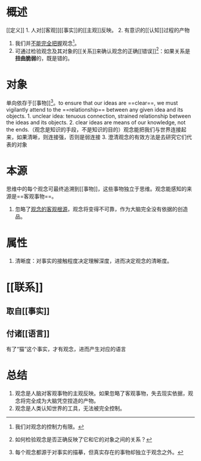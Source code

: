 # 概述
[[定义]] 
	1. 人对[[客观]][[事实]]的[[主观]]反映。
	2. 有意识的[[认知]]过程的产物

1. 我们并<u>不能完全把握</u>观念[^3]。
2. 可通过检验观念及其对象的[[关系]]来确认观念的正确[[错误]][^2]：如果关系是**扭曲脆弱**的，既是错的。
# 对象
单向依存于[[事物]][^1]。to ensure that our ideas are ==clear==, we must vigilantly attend to the ==relationship== between any given idea and its objects.
	1. unclear idea: tenuous connection, strained relationship between the ideas and its objects.
	2. clear ideas are means of our knowledge, not the ends.（观念是知识的手段，不是知识的目的）观念能把我们与世界连接起来，如果清晰，则连接强，否则是弱连接
	3. 澄清观念的有效方法是去研究它们代表的对象
# 本源
 思维中的每个观念可最终追溯到[[事物]]，这些事物独立于思维。观念能感知的来源是==客观事物==。
1. 忽略了<u>观念的客观根源</u>，观念将变得不可靠，作为大脑完全没有依据的创造品。
# 属性
1. 清晰度：对事实的接触程度决定理解深度，进而决定观念的清晰度。
# [[联系]] 
## 取自[[事实]] 
## 付诸[[语言]] 
有了“猫”这个事实，才有观念，进而产生对应的语言

# 总结
1. 观念是人脑对客观事物的主观反映。如果忽略了客观事物，失去现实依据，观念将完全成为大脑凭空捏造的产物。
2. 观念是人类认知世界的工具，无法被完全控制。

[^1]: 每个观念都源于对事实的描摹，但真实存在的事物却独立于观念之外。
[^2]: 如何检验观念是否正确反映了它和它的对象之间的关系？
[^3]: 我们对观念的控制力有限。